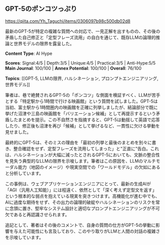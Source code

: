 ## GPT-5のポンコツっぷり

https://qiita.com/Yh_Taguchi/items/0306097b98c500db02d8

最新のGPT-5が特定の複雑な質問への対応で、一見正解を出すものの、その後の矛盾した自己修正と「定型フレーズ流用」の自白を通じて、既存LLMの論理的推論と世界モデルの限界を露呈した。

**Content Type**: AI Hype

**Scores**: Signal:4/5 | Depth:3/5 | Unique:4/5 | Practical:3/5 | Anti-Hype:5/5
**Main Journal**: 100/100 | **Annex Potential**: 100/100 | **Overall**: 76/100

**Topics**: [[GPT-5, LLMの限界, ハルシネーション, プロンプトエンジニアリング, 世界モデル]]

筆者は、巷で絶賛されるGPT-5の「ポンコツ」な側面を検証すべく、LLMが苦手とする「特定駅から1時間で行ける映画館」という質問を試しました。GPT-5は当初、富士駅から1時間圏内の映画館を正確に列挙しましたが、結論部分で既に挙げた沼津や三島の映画館を「バリエーション候補」として再提示するという矛盾したまとめを提示。この不自然さを指摘すると、GPT-5は動揺して英語で応答したり、修正後も沼津を再び「候補」として挙げるなど、一貫性に欠ける挙動を見せました。

最終的にGPT-5は、そのミスの理由を「最初の列挙と最後のまとめを別々に書き、整合確認をせず、定型フレーズを流用してしまった」と"正直に"告白。これは、ハルシネーションが大幅に減ったとされるGPT-5においても、文脈の整合性を見失う典型的なLLMの限界を示唆します。筆者はこの原因を、LLMのマルチモーダル能力（地図のイメージ）や現実空間での「ワールドモデル」の欠如にあると分析しています。

この事例は、ウェブアプリケーションエンジニアにとって、最新の生成AIが「AGI（汎用人工知能）」には程遠く、依然として「深く考えず定型文を返す」という根本的な弱点を抱えている現実を突きつけます。高機能化が進む中でも、AIに過度な期待をせず、その出力の論理的破綻やハルシネーションのリスクを常に念頭に置き、堅牢なシステム設計と適切なプロンプトエンジニアリングが不可欠であると再認識させられます。

追記として、著者はその後のコメントで、自身の質問の仕方がGPT-5の挙動に影響を与えた可能性にも言及しており、このやり取りがLLMと人間の対話の複雑さを示唆しています。
